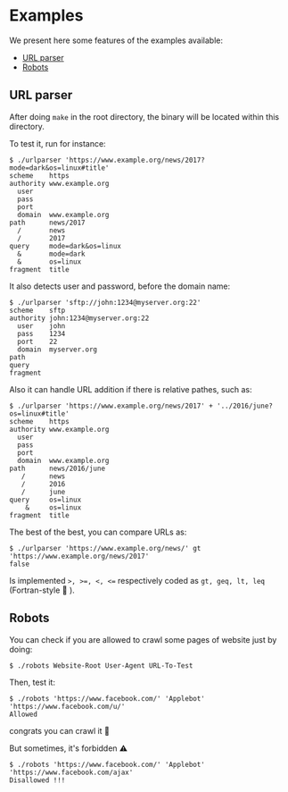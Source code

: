 # Examples

We present here some features of the examples available:
- [URL parser](#url-parser)
- [Robots](#robots)

## URL parser
After doing `make` in the root directory, the binary will be
located within this directory.

To test it, run for instance:
```
$ ./urlparser 'https://www.example.org/news/2017?mode=dark&os=linux#title'
scheme    https
authority www.example.org
  user
  pass
  port
  domain  www.example.org
path      news/2017
  /       news
  /       2017
query     mode=dark&os=linux
  &       mode=dark
  &       os=linux
fragment  title
```

It also detects user and password, before the domain name:
```
$ ./urlparser 'sftp://john:1234@myserver.org:22'
scheme    sftp
authority john:1234@myserver.org:22
  user    john
  pass    1234
  port    22
  domain  myserver.org
path
query
fragment
```

Also it can handle URL addition if there is relative pathes, such as:
```
$ ./urlparser 'https://www.example.org/news/2017' + '../2016/june?os=linux#title'
scheme    https
authority www.example.org
  user
  pass
  port
  domain  www.example.org
path      news/2016/june
   /      news
   /      2016
   /      june
query     os=linux
    &     os=linux
fragment  title
```

The best of the best, you can compare URLs as:
```
$ ./urlparser 'https://www.example.org/news/' gt 'https://www.example.org/news/2017'
false
```
Is implemented `>, >=, <, <=` respectively coded as `gt, geq, lt, leq` (Fortran-style :floppy_disk: ).

## Robots
You can check if you are allowed to crawl some pages of website just by doing:
```
$ ./robots Website-Root User-Agent URL-To-Test
```

Then, test it:
```
$ ./robots 'https://www.facebook.com/' 'Applebot' 'https://www.facebook.com/u/'
Allowed
```
congrats you can crawl it :tada:

But sometimes, it's forbidden :warning:
```
$ ./robots 'https://www.facebook.com/' 'Applebot' 'https://www.facebook.com/ajax'
Disallowed !!!
```
